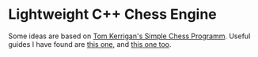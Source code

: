 # Lightweight C++ Chess Engine

Some ideas are based on [Tom Kerrigan's Simple Chess Programm](http://www.tckerrigan.com/Chess/TSCP/). Useful guides I have found are [this one](https://sites.google.com/site/tscpchess/home), and [this one too](https://www.chessprogramming.org/Main_Page). 

